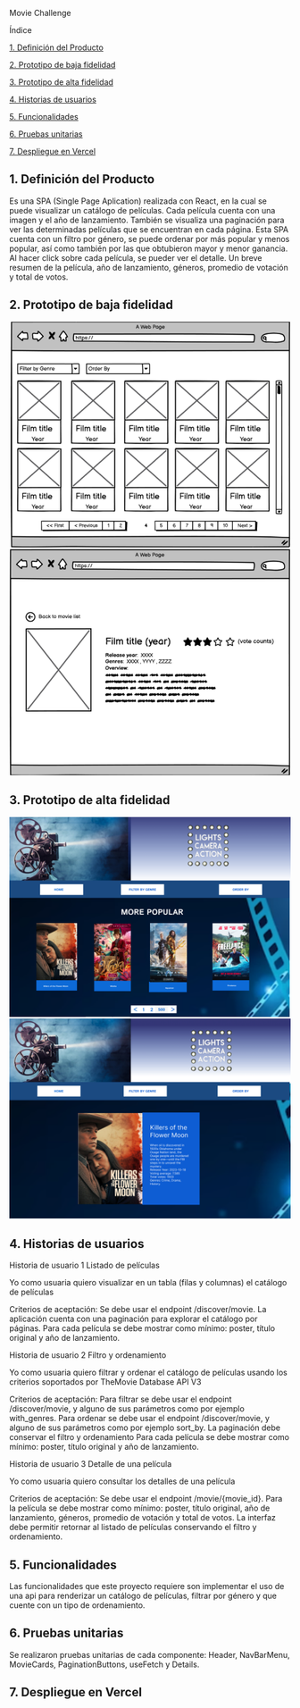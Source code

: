 Movie Challenge

Índice

[1. Definición del Producto](#1-definición-del-producto)

[2. Prototipo de baja fidelidad](#2-prototipo-de-baja-fidelidad)

[3. Prototipo de alta fidelidad](#3-prototipo-de-alta-fidelidad)

[4. Historias de usuarios](#4-historias-de-usuarios)

[5. Funcionalidades](#5-funcionalidades)

[6. Pruebas unitarias](#6-pruebas-unitarias)

[7. Despliegue en Vercel](#7-despliegue-en-vercel)

## 1. Definición del Producto

Es una SPA (Single Page Aplication) realizada con React, en la cual se puede visualizar un catálogo de películas. Cada película cuenta con una imagen y el año de lanzamiento.
También se visualiza una paginación para ver las determinadas películas que se encuentran en cada página.
Esta SPA cuenta con un filtro por género, se puede ordenar por más popular y menos popular, así como también por las que obtubieron mayor y menor ganancia.
Al hacer click sobre cada película, se pueder ver el detalle. Un breve resumen de la película, año de lanzamiento, géneros, promedio de votación y total de votos.

## 2. Prototipo de baja fidelidad

![Imagen Home](/src/components/img/bajafid1.png)
![Imagen Details](/src/components/img/bajafid2.png)

## 3. Prototipo de alta fidelidad

![Imagen Home](/src/components/img/Movie-Challenge.png)
![Imagen Detalis](/src/components/img/Movie-Challenge1%20(2).png)

## 4. Historias de usuarios

Historia de usuario 1
Listado de películas

Yo como usuaria quiero visualizar en un tabla (filas y columnas) el catálogo de películas

Criterios de aceptación:
Se debe usar el endpoint /discover/movie.
La aplicación cuenta con una paginación para explorar el catálogo por páginas.
Para cada película se debe mostrar como mínimo: poster, título original y año de lanzamiento.


Historia de usuario 2
Filtro y ordenamiento

Yo como usuaria quiero filtrar y ordenar el catálogo de películas usando los criterios soportados por TheMovie Database API V3

Criterios de aceptación:
Para filtrar se debe usar el endpoint /discover/movie, y alguno de sus parámetros como por ejemplo with_genres.
Para ordenar se debe usar el endpoint /discover/movie, y alguno de sus parámetros como por ejemplo sort_by.
La paginación debe conservar el filtro y ordenamiento
Para cada película se debe mostrar como mínimo: poster, título original y año de lanzamiento.

Historia de usuario 3
Detalle de una película

Yo como usuaria quiero consultar los detalles de una película

Criterios de aceptación:
Se debe usar el endpoint /movie/{movie_id}.
Para la película se debe mostrar como mínimo: poster, título original, año de lanzamiento, géneros, promedio de votación y total de votos.
La interfaz debe permitir retornar al listado de películas conservando el filtro y ordenamiento.

## 5. Funcionalidades

Las funcionalidades que este proyecto requiere son implementar el uso de una api para renderizar un catálogo de películas, filtrar por género y que cuente con un tipo de ordenamiento.

## 6. Pruebas unitarias

Se realizaron pruebas unitarias de cada componente: Header, NavBarMenu, MovieCards, PaginationButtons, useFetch y Details.

## 7. Despliegue en Vercel